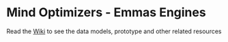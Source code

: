 # Mind Optimizers - Emmas Engines

Read the <a href="https://github.com/sannafis/MindOptimizers_EmmasEngines/wiki">Wiki</a> to see the data models, prototype and other related resources
